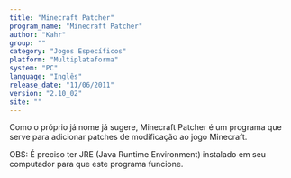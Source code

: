 ```yaml
---
title: "Minecraft Patcher"
program_name: "Minecraft Patcher"
author: "Kahr"
group: ""
category: "Jogos Específicos"
platform: "Multiplataforma"
system: "PC"
language: "Inglês"
release_date: "11/06/2011"
version: "2.10_02"
site: ""
---
```

Como o próprio já nome já sugere, Minecraft Patcher é um programa que serve para adicionar patches de modificação ao jogo Minecraft.

OBS: É preciso ter JRE (Java Runtime Environment) instalado em seu computador para que este programa funcione.
